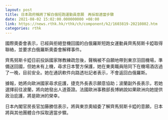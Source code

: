 ```yaml
---
layout: post
title: 日本政府稱將了解白俄短跑運動員意願　再採取適當步驟
date: 2021-08-02 15:02:00.000000000 +08:00
link: https://news.rthk.hk/rthk/ch/component/k2/1603819-20210802.htm
categories: rthk
---
```


國際奧委會表示，已經與拒絕登機回國的白俄羅斯短跑女運動員齊馬努斯卡婭取得聯絡，並要求白俄羅斯奧委會解釋事件。

齊馬努斯卡婭日前投訴國家隊教練疏忽後，聲稱被不自願地帶到東京羽田機場，準備送回國，但她未有上機，尋求日本警方保護，她在東奧職員陪同下在機場酒店過了一晚，目前安全。她在通訊軟件向路透社記者表示，不會返回白俄羅斯。

據報，她將向歐洲國家尋求庇護，捷克外長表示願意協助；波蘭副外長表示，若她選擇前往波蘭，將向她發出人道簽證。法國歐洲事務部長博納說如果歐洲向她提供政治庇護，將是歐洲的榮幸。

日本內閣官房長官加藤勝信表示，將與東京奧組委了解齊馬努斯卡婭的意願，日本將與其他團體合作採取適當步驟。
